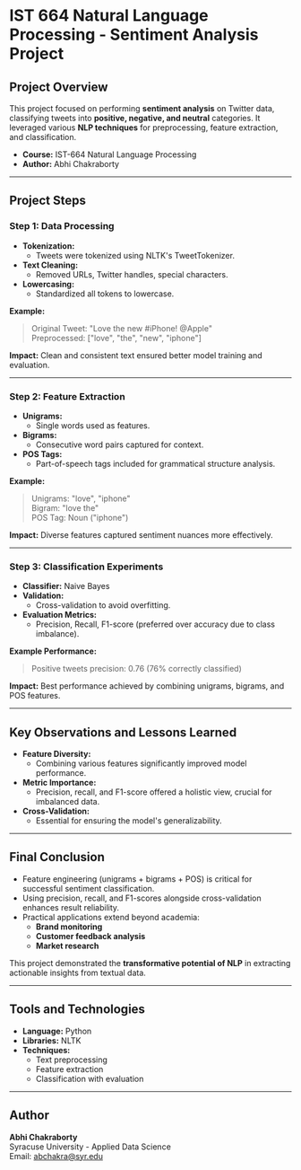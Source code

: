 # IST 664 Natural Language Processing - Sentiment Analysis Project

## Project Overview
This project focused on performing **sentiment analysis** on Twitter data, classifying tweets into **positive, negative, and neutral** categories. It leveraged various **NLP techniques** for preprocessing, feature extraction, and classification.

- **Course:** IST-664 Natural Language Processing
- **Author:** Abhi Chakraborty

---

## Project Steps

### Step 1: Data Processing
- **Tokenization:**
  - Tweets were tokenized using NLTK's TweetTokenizer.
- **Text Cleaning:**
  - Removed URLs, Twitter handles, special characters.
- **Lowercasing:**
  - Standardized all tokens to lowercase.

**Example:**
> Original Tweet: "Love the new #iPhone! @Apple"  
> Preprocessed: ["love", "the", "new", "iphone"]

**Impact:** Clean and consistent text ensured better model training and evaluation.

---

### Step 2: Feature Extraction
- **Unigrams:**
  - Single words used as features.
- **Bigrams:**
  - Consecutive word pairs captured for context.
- **POS Tags:**
  - Part-of-speech tags included for grammatical structure analysis.

**Example:**
> Unigrams: "love", "iphone"  
> Bigram: "love the"  
> POS Tag: Noun ("iphone")

**Impact:** Diverse features captured sentiment nuances more effectively.

---

### Step 3: Classification Experiments
- **Classifier:** Naive Bayes
- **Validation:**
  - Cross-validation to avoid overfitting.
- **Evaluation Metrics:**
  - Precision, Recall, F1-score (preferred over accuracy due to class imbalance).

**Example Performance:**
> Positive tweets precision: 0.76 (76% correctly classified)

**Impact:** Best performance achieved by combining unigrams, bigrams, and POS features.

---

## Key Observations and Lessons Learned
- **Feature Diversity:**
  - Combining various features significantly improved model performance.
- **Metric Importance:**
  - Precision, recall, and F1-score offered a holistic view, crucial for imbalanced data.
- **Cross-Validation:**
  - Essential for ensuring the model's generalizability.

---

## Final Conclusion
- Feature engineering (unigrams + bigrams + POS) is critical for successful sentiment classification.
- Using precision, recall, and F1-scores alongside cross-validation enhances result reliability.
- Practical applications extend beyond academia:
  - **Brand monitoring**
  - **Customer feedback analysis**
  - **Market research**

This project demonstrated the **transformative potential of NLP** in extracting actionable insights from textual data.

---

## Tools and Technologies
- **Language:** Python
- **Libraries:** NLTK
- **Techniques:**
  - Text preprocessing
  - Feature extraction
  - Classification with evaluation

---

## Author
**Abhi Chakraborty**  
Syracuse University - Applied Data Science  
Email: abchakra@syr.edu

